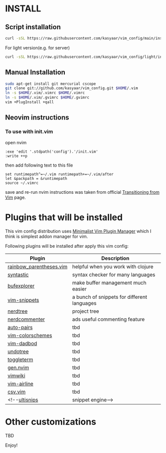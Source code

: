 # INSTALL
## Script installation
```sh
curl -sSL https://raw.githubusercontent.com/kasyaar/vim_config/main/install.sh | sh
```
For light version(e.g. for server)
```sh
curl -sSL https://raw.githubusercontent.com/kasyaar/vim_config/light/install.sh | sh
```
## Manual Installation 
```sh
sudo apt-get install git mercurial cscope
git clone git://github.com/kasyaar/vim_config.git $HOME/.vim
ln -s $HOME/.vim/.vimrc $HOME/.vimrc
ln -s $HOME/.vim/.gvimrc $HOME/.gvimrc
vim +PlugInstall +qall
```
## Neovim instructions

### To use with init.vim
open nvim
```
:exe 'edit '.stdpath('config').'/init.vim'
:write ++p
```
then add following text to this file
```
set runtimepath^=~/.vim runtimepath+=~/.vim/after
let &packpath = &runtimepath
source ~/.vimrc
```
save and re-run nvim
instructions was taken from official [Transitioning from Vim](https://neovim.io/doc/user/nvim.html#nvim) page.

# Plugins that will be installed

This vim config distribution uses [Minimalist Vim Plugin Manager](https://github.com/junegunn/vim-plug) which I think is
simplest addon manager for vim.

Following plugins will be installed after apply this vim config:

| Plugin                                                                    | Description                                 |
|---------------------------------------------------------------------------|---------------------------------------------|
| [rainbow_parentheses.vim](http://github.com/kien/rainbow_parentheses.vim) | helpful when you work with clojure          |
| [syntastic](http://github.com/kasyaar/syntastic)                          | syntax checker for many languages           |
| [bufexplorer](https://github.com/jlanzarotta/bufexplorer)                 | make buffer management much easier          |
| [vim-snippets](http://github.com/honza/vim-snippets)                      | a bunch of snippets for different languages |
| [nerdtree](http://github.com/scrooloose/nerdtree)                         | project tree                                |
| [nerdcommenter](http://github.com/scrooloose/nerdcommenter)               | ads useful commenting feature               |
| [auto-pairs]()                                                            | tbd                                         |
| [vim-colorschemes]()                                                      | tbd                                         |
| [vim-dadbod]()                                                            | tbd                                         |
| [undotree]()                                                              | tbd                                         |
| [toggleterm]()                                                            | tbd                                         |
| [gen.nvim]()                                                              | tbd                                         |
| [vimwiki]()                                                               | tbd                                         |
| [vim-airline]()                                                           | tbd                                         |
| [csv.vim]()                                                               | tbd                                         |
<!--[ultisnips](http://github.com/SirVer/ultisnips)| snippet engine-->

# Other customizations
 TBD

Enjoy!

